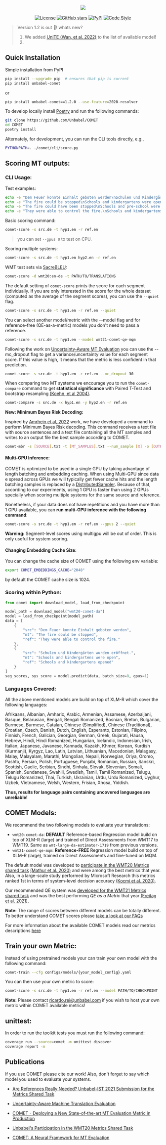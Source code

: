 <p align="center">
  <img src="https://raw.githubusercontent.com/Unbabel/COMET/master/docs/source/_static/img/COMET_lockup-dark.png">
  <br />
  <br />
  <a href="https://github.com/Unbabel/COMET/blob/master/LICENSE"><img alt="License" src="https://img.shields.io/github/license/Unbabel/COMET" /></a>
  <a href="https://github.com/Unbabel/COMET/stargazers"><img alt="GitHub stars" src="https://img.shields.io/github/stars/Unbabel/COMET" /></a>
  <a href=""><img alt="PyPI" src="https://img.shields.io/pypi/v/unbabel-comet" /></a>
  <a href="https://github.com/psf/black"><img alt="Code Style" src="https://img.shields.io/badge/code%20style-black-black" /></a>
</p>

> Version 1.2 is out 🥳! whats new?
> 1) We added [UniTE (Wan, et al. 2022)](https://arxiv.org/abs/2204.13346) to the list of available model! 
> 2) 

## Quick Installation

Simple installation from PyPI

```bash
pip install --upgrade pip  # ensures that pip is current 
pip install unbabel-comet
```
or
```bash
pip install unbabel-comet==1.2.0 --use-feature=2020-resolver
```

To develop locally install [Poetry](https://python-poetry.org/docs/#installation) and run the following commands:
```bash
git clone https://github.com/Unbabel/COMET
cd COMET
poetry install
```

Alternately, for development, you can run the CLI tools directly, e.g.,

```bash
PYTHONPATH=. ./comet/cli/score.py
```

## Scoring MT outputs:

### CLI Usage:

Test examples:

```bash
echo -e "Dem Feuer konnte Einhalt geboten werden\nSchulen und Kindergärten wurden eröffnet." >> src.de
echo -e "The fire could be stopped\nSchools and kindergartens were open" >> hyp1.en
echo -e "The fire could have been stopped\nSchools and pre-school were open" >> hyp2.en
echo -e "They were able to control the fire.\nSchools and kindergartens opened" >> ref.en
```

Basic scoring command:
```bash
comet-score -s src.de -t hyp1.en -r ref.en
```
> you can set `--gpus 0` to test on CPU.

Scoring multiple systems:
```bash
comet-score -s src.de -t hyp1.en hyp2.en -r ref.en
```

WMT test sets via [SacreBLEU](https://github.com/mjpost/sacrebleu):

```bash
comet-score -d wmt20:en-de -t PATH/TO/TRANSLATIONS
```

The default setting of `comet-score` prints the score for each segment individually. If you are only interested in the score for the whole dataset (computed as the average of the segment scores), you can use the `--quiet` flag.

```bash
comet-score -s src.de -t hyp1.en -r ref.en --quiet
```

You can select another model/metric with the --model flag and for reference-free (QE-as-a-metric) models you don't need to pass a reference.

```bash
comet-score -s src.de -t hyp1.en --model wmt21-comet-qe-mqm
```

Following the work on [Uncertainty-Aware MT Evaluation](https://aclanthology.org/2021.findings-emnlp.330/) you can use the --mc_dropout flag to get a variance/uncertainty value for each segment score. If this value is high, it means that the metric is less confident in that prediction.

```bash
comet-score -s src.de -t hyp1.en -r ref.en --mc_dropout 30
```

When comparing two MT systems we encourage you to run the `comet-compare` command to get **statistical significance** with Paired T-Test and bootstrap resampling [(Koehn, et al 2004)](https://aclanthology.org/W04-3250/).

```bash
comet-compare -s src.de -x hyp1.en -y hyp2.en -r ref.en
```

**New: Minimum Bayes Risk Decoding:**

Inspired by [Amrhein et al, 2022](https://arxiv.org/abs/2202.05148) work, we have developed a command to perform Minimum Bayes Risk decoding. This command receives a text file with source sentences and a text file containing all the MT samples and writes to an output file the best sample according to COMET.

```bash
comet-mbr -s [SOURCE].txt -t [MT_SAMPLES].txt --num_sample [X] -o [OUTPUT_FILE].txt
```


#### Multi-GPU Inference:

COMET is optimized to be used in a single GPU by taking advantage of length batching and embedding caching. When using Multi-GPU since data e spread across GPUs we will typically get fewer cache hits and the length batching samples is replaced by a [DistributedSampler](https://pytorch-lightning.readthedocs.io/en/latest/common/trainer.html#replace-sampler-ddp). Because of that, according to our experiments, using 1 GPU is faster than using 2 GPUs specially when scoring multiple systems for the same source and reference.

Nonetheless, if your data does not have repetitions and you have more than 1 GPU available, you can **run multi-GPU inference with the following command**:

```bash
comet-score -s src.de -t hyp1.en -r ref.en --gpus 2 --quiet
```

**Warning:** Segment-level scores using multigpu will be out of order. This is only useful for system scoring.

#### Changing Embedding Cache Size:
You can change the cache size of COMET using the following env variable:

```bash
export COMET_EMBEDDINGS_CACHE="2048"
```
by default the COMET cache size is 1024.


### Scoring within Python:

```python
from comet import download_model, load_from_checkpoint

model_path = download_model("wmt20-comet-da")
model = load_from_checkpoint(model_path)
data = [
    {
        "src": "Dem Feuer konnte Einhalt geboten werden",
        "mt": "The fire could be stopped",
        "ref": "They were able to control the fire."
    },
    {
        "src": "Schulen und Kindergärten wurden eröffnet.",
        "mt": "Schools and kindergartens were open",
        "ref": "Schools and kindergartens opened"
    }
]
seg_scores, sys_score = model.predict(data, batch_size=8, gpus=1)
```

### Languages Covered:

All the above mentioned models are build on top of XLM-R which cover the following languages:

Afrikaans, Albanian, Amharic, Arabic, Armenian, Assamese, Azerbaijani, Basque, Belarusian, Bengali, Bengali Romanized, Bosnian, Breton, Bulgarian, Burmese, Burmese, Catalan, Chinese (Simplified), Chinese (Traditional), Croatian, Czech, Danish, Dutch, English, Esperanto, Estonian, Filipino, Finnish, French, Galician, Georgian, German, Greek, Gujarati, Hausa, Hebrew, Hindi, Hindi Romanized, Hungarian, Icelandic, Indonesian, Irish, Italian, Japanese, Javanese, Kannada, Kazakh, Khmer, Korean, Kurdish (Kurmanji), Kyrgyz, Lao, Latin, Latvian, Lithuanian, Macedonian, Malagasy, Malay, Malayalam, Marathi, Mongolian, Nepali, Norwegian, Oriya, Oromo, Pashto, Persian, Polish, Portuguese, Punjabi, Romanian, Russian, Sanskri, Scottish, Gaelic, Serbian, Sindhi, Sinhala, Slovak, Slovenian, Somali, Spanish, Sundanese, Swahili, Swedish, Tamil, Tamil Romanized, Telugu, Telugu Romanized, Thai, Turkish, Ukrainian, Urdu, Urdu Romanized, Uyghur, Uzbek, Vietnamese, Welsh, Western, Frisian, Xhosa, Yiddish.

**Thus, results for language pairs containing uncovered languages are unreliable!**

## COMET Models:

We recommend the two following models to evaluate your translations:

- `wmt20-comet-da`: **DEFAULT** Reference-based Regression model build on top of XLM-R (large) and trained of Direct Assessments from WMT17 to WMT19. Same as `wmt-large-da-estimator-1719` from previous versions.
- `wmt21-comet-qe-mqm`: **Reference-FREE** Regression model build on top of XLM-R (large), trained on Direct Assessments and fine-tuned on MQM.

The default model was developed to [participate in the WMT20 Metrics shared task](https://aclanthology.org/2020.wmt-1.101/) [(Mathur et al. 2020)](https://aclanthology.org/2020.wmt-1.77.pdf) and were among the best metrics that year. Also, in a large-scale study performed by Microsoft Research this metrics ranked 1st in terms of system-level decision accuracy [(Kocmi et al. 2020)](https://arxiv.org/pdf/2107.10821.pdf). 

Our recommended QE system was [developed for the WMT21 Metrics shared task](https://aclanthology.org/2021.wmt-1.111/) and was the best performing _QE as a Metric_ that year [(Freitag et al. 2021)](https://aclanthology.org/2021.wmt-1.73/).

**Note:** The range of scores between different models can be totally different. To better understand COMET scores please [take a look at our FAQs](https://unbabel.github.io/COMET/html/faqs.html)

For more information about the available COMET models read our metrics descriptions [here](https://unbabel.github.io/COMET/html/models.html)

## Train your own Metric: 

Instead of using pretrained models your can train your own model with the following command:
```bash
comet-train --cfg configs/models/{your_model_config}.yaml
```

You can then use your own metric to score:

```bash
comet-score -s src.de -t hyp1.en -r ref.en --model PATH/TO/CHECKPOINT
```

**Note:** Please contact ricardo.rei@unbabel.com if you wish to host your own metric within COMET available metrics!

## unittest:
In order to run the toolkit tests you must run the following command:

```bash
coverage run --source=comet -m unittest discover
coverage report -m
```

## Publications
If you use COMET please cite our work! Also, don't forget to say which model you used to evaluate your systems.

- [Are References Really Needed? Unbabel-IST 2021 Submission for the Metrics Shared Task](http://statmt.org/wmt21/pdf/2021.wmt-1.111.pdf)

- [Uncertainty-Aware Machine Translation Evaluation](https://aclanthology.org/2021.findings-emnlp.330/) 

- [COMET - Deploying a New State-of-the-art MT Evaluation Metric in Production](https://www.aclweb.org/anthology/2020.amta-user.4)

- [Unbabel's Participation in the WMT20 Metrics Shared Task](https://aclanthology.org/2020.wmt-1.101/)

- [COMET: A Neural Framework for MT Evaluation](https://www.aclweb.org/anthology/2020.emnlp-main.213)



